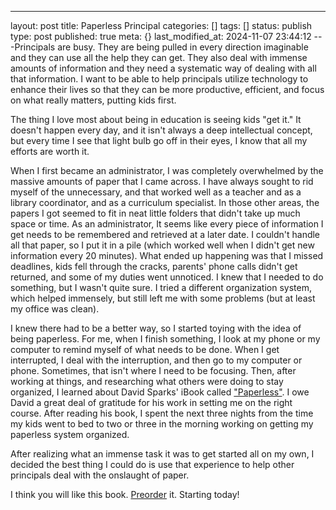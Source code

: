 ---
layout: post
title: Paperless Principal
categories: []
tags: []
status: publish
type: post
published: true
meta: {}
last_modified_at: 2024-11-07 23:44:12
---Principals are busy. They are being pulled in every direction imaginable and they can use all the help they can get. They also deal with immense amounts of information and they need a systematic way of dealing with all that information. I want to be able to help principals utilize technology to enhance their lives so that they can be more productive, efficient, and focus on what really matters, putting kids first. 

The thing I love most about being in education is seeing kids "get it." It doesn't happen every day, and it isn't always a deep intellectual concept, but every time I see that light bulb go off in their eyes, I know that all my efforts are worth it. 

When I first became an administrator, I was completely overwhelmed by the massive amounts of paper that I came across. I have always sought to rid myself of the unnecessary, and that worked well as a teacher and as a library coordinator, and as a curriculum specialist. In those other areas, the papers I got seemed to fit in neat little folders that didn't take up much space or time. As an administrator, It seems like every piece of information I get needs to be remembered and retrieved at a later date. I couldn't handle all that paper, so I put it in a pile (which worked well when I didn't get new information every 20 minutes). What ended up happening was that I missed deadlines, kids fell through the cracks, parents' phone calls didn't get returned, and some of my duties went unnoticed. I knew that I needed to do something, but I wasn't quite sure. I tried a different organization system, which helped immensely, but still left me with some problems (but at least my office was clean).

I knew there had to be a better way, so I started toying with the idea of being paperless. For me, when I finish something, I look at my phone or my computer to remind myself of what needs to be done. When I get interrupted, I deal with the interruption, and then go to my computer or phone. Sometimes, that isn't where I need to be focusing. Then, after working at things, and researching what others were doing to stay organized, I learned about David Sparks' iBook called 
["Paperless"](http://www.macsparky.com/paperless). I owe David a great deal of gratitude for his work in setting me on the right course. After reading his book, I spent the next three nights from the time my kids went to bed to two or three in the morning working on getting my paperless system organized. 

​After realizing what an immense task it was to get started all on my own, I decided the best thing I could do is use that experience to help other principals deal with the onslaught of paper. 

​I think you will like this book. 
[Preorder](http://paperlessprincipal.com/preorder) it. Starting today!
